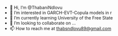 - 👋 Hi, I’m @ThabaniNdlovu
- 👀 I’m interested in GARCH-EVT-Copula models in r
- 🌱 I’m currently learning University of the Free State
- 💞️ I’m looking to collaborate on ...
- 📫 How to reach me at thabsndlovu89@gmail.com

<!---
ThabaniNdlovu/ThabaniNdlovu is a ✨ special ✨ repository because its `README.md` (this file) appears on your GitHub profile.
You can click the Preview link to take a look at your changes.
--->
